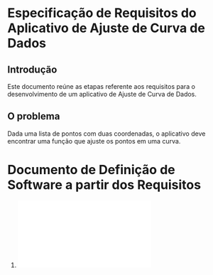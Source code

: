 # Especificação de Requisitos do Aplicativo de Ajuste de Curva de Dados

## Introdução

Este documento reúne as etapas referente aos requisitos para o desenvolvimento de um aplicativo de Ajuste de Curva de Dados.


## O problema

Dada uma lista de pontos com duas coordenadas, o aplicativo deve encontrar uma função que ajuste os pontos em uma curva.


# Documento de Definição de Software a partir dos Requisitos

1. ![Documento de Definição de Sistemas](0-1docDefinicaoSistemas.md)